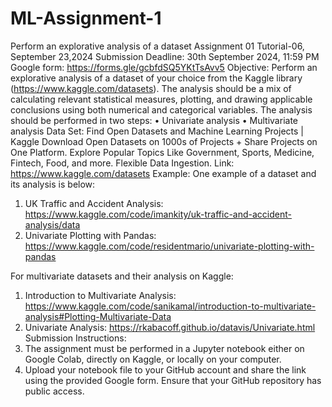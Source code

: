 # ML-Assignment-1
Perform an explorative analysis of a dataset
Assignment 01
Tutorial-06, September 23,2024
Submission Deadline: 30th September 2024, 11:59 PM
Google form: https://forms.gle/gcbfdSQ5YKtTsAvv5
Objective:
Perform an explorative analysis of a dataset of your choice from the Kaggle library (https://www.kaggle.com/datasets). The analysis should be a mix of calculating relevant statistical measures, plotting, and drawing applicable conclusions using both numerical and categorical variables.
The analysis should be performed in two steps:
•	Univariate analysis
•	Multivariate analysis
Data Set:
Find Open Datasets and Machine Learning Projects | Kaggle
Download Open Datasets on 1000s of Projects + Share Projects on One Platform. Explore Popular Topics Like Government, Sports, Medicine, Fintech, Food, and more. Flexible Data Ingestion.
Link: https://www.kaggle.com/datasets
Example:
One example of a dataset and its analysis is below:
1. UK Traffic and Accident Analysis: https://www.kaggle.com/code/imankity/uk-traffic-and-accident-analysis/data
2. Univariate Plotting with Pandas: https://www.kaggle.com/code/residentmario/univariate-plotting-with-pandas

For multivariate datasets and their analysis on Kaggle:
1. Introduction to Multivariate Analysis: https://www.kaggle.com/code/sanikamal/introduction-to-multivariate-analysis#Plotting-Multivariate-Data
2. Univariate Analysis: https://rkabacoff.github.io/datavis/Univariate.html
Submission Instructions:
1. The assignment must be performed in a Jupyter notebook either on Google Colab, directly on Kaggle, or locally on your computer.
2. Upload your notebook file to your GitHub account and share the link using the provided Google form. Ensure that your GitHub repository has public access.
